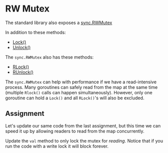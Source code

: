 # RW Mutex

The standard library also exposes a [sync.RWMutex](https://golang.org/pkg/sync/#RWMutex)

In addition to these methods:

* [Lock()](https://golang.org/pkg/sync/#Mutex.Lock)
* [Unlock()](https://golang.org/pkg/sync/#Mutex.Unlock)

The `sync.RWMutex` also has these methods:

* [RLock()](https://golang.org/pkg/sync/#RWMutex.RLock)
* [RUnlock()](https://golang.org/pkg/sync/#RWMutex.RUnlock)

The `sync.RWMutex` can help with performance if we have a read-intensive process. Many goroutines can safely read from the map at the same time (multiple `Rlock()` calls can happen simultaneously). However, only one goroutine can hold a `Lock()` and all `RLock()`'s will also be excluded.

## Assignment

Let's update our same code from the last assignment, but this time we can speed it up by allowing readers to read from the map concurrently.

Update the `val` method to only lock the mutex for *reading*. Notice that if you run the code with a write lock it will block forever.
